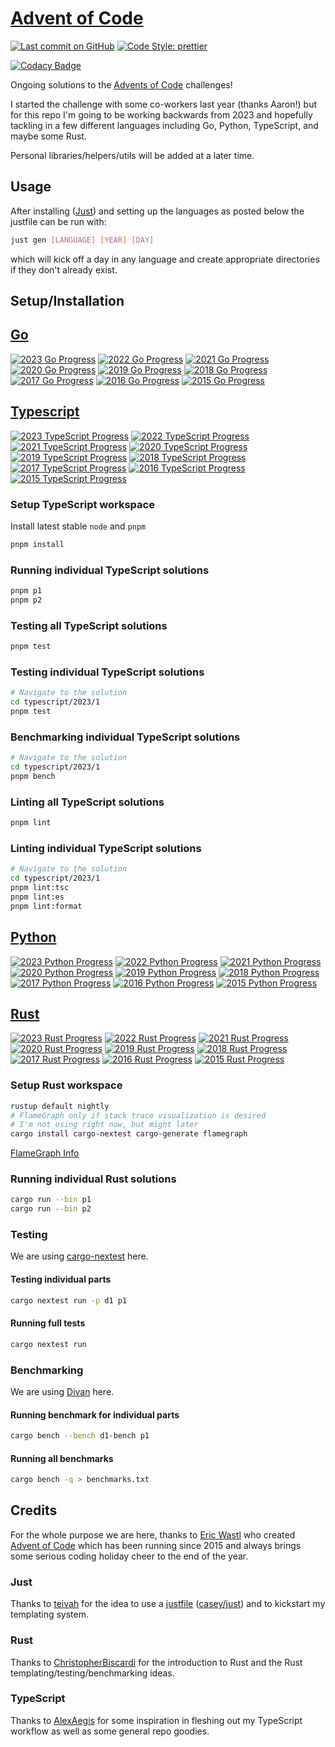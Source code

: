 # [Advent of Code](https://adventofcode.com/)

[![Last commit on GitHub](https://img.shields.io/github/last-commit/colehpage/advent-of-code.svg)](https://github.com/colehpage/advent-of-code)
[![Code Style: prettier](https://img.shields.io/badge/code_style-prettier-ff69b4.svg)](https://github.com/prettier/prettier)

[![Codacy Badge](https://app.codacy.com/project/badge/Grade/582468824308438c88d4f07960719864)](https://app.codacy.com/gh/colehpage/advent-of-code/dashboard?utm_source=gh&utm_medium=referral&utm_content=&utm_campaign=Badge_grade)

Ongoing solutions to the [Advents of Code](https://adventofcode.com/) challenges!

I started the challenge with some co-workers last year (thanks Aaron!) but for this repo I'm going to be working backwards from 2023 and hopefully tackling in a few different languages including Go, Python, TypeScript, and maybe some Rust.

Personal libraries/helpers/utils will be added at a later time.

## Usage

After installing ([Just](https://github.com/casey/just)) and setting up the languages as posted below the justfile can be run with:

```sh
just gen [LANGUAGE] [YEAR] [DAY]
```

which will kick off a day in any language and create appropriate directories if they don't already exist.

## Setup/Installation

## [Go](./go)

[![2023 Go Progress](https://img.shields.io/endpoint?url=https://raw.githubusercontent.com/colehpage/advent-of-code/main/.github/badges/go/2023.json)](/go/2023/)
[![2022 Go Progress](https://img.shields.io/endpoint?url=https://raw.githubusercontent.com/colehpage/advent-of-code/main/.github/badges/go/2022.json)](/go/2022/)
[![2021 Go Progress](https://img.shields.io/endpoint?url=https://raw.githubusercontent.com/colehpage/advent-of-code/main/.github/badges/go/2021.json)](/go/2021/)
[![2020 Go Progress](https://img.shields.io/endpoint?url=https://raw.githubusercontent.com/colehpage/advent-of-code/main/.github/badges/go/2020.json)](/go/2020/)
[![2019 Go Progress](https://img.shields.io/endpoint?url=https://raw.githubusercontent.com/colehpage/advent-of-code/main/.github/badges/go/2019.json)](/go/2019/)
[![2018 Go Progress](https://img.shields.io/endpoint?url=https://raw.githubusercontent.com/colehpage/advent-of-code/main/.github/badges/go/2018.json)](/go/2018/)
[![2017 Go Progress](https://img.shields.io/endpoint?url=https://raw.githubusercontent.com/colehpage/advent-of-code/main/.github/badges/go/2017.json)](/go/2017/)
[![2016 Go Progress](https://img.shields.io/endpoint?url=https://raw.githubusercontent.com/colehpage/advent-of-code/main/.github/badges/go/2016.json)](/go/2016/)
[![2015 Go Progress](https://img.shields.io/endpoint?url=https://raw.githubusercontent.com/colehpage/advent-of-code/main/.github/badges/go/2015.json)](/go/2015/)

<!-- TODO -->

## [Typescript](./ts)

[![2023 TypeScript Progress](https://img.shields.io/endpoint?url=https://raw.githubusercontent.com/colehpage/advent-of-code/main/.github/badges/typescript/2023.json)](/typescript/2023/)
[![2022 TypeScript Progress](https://img.shields.io/endpoint?url=https://raw.githubusercontent.com/colehpage/advent-of-code/main/.github/badges/typescript/2022.json)](/typescript/2022/)
[![2021 TypeScript Progress](https://img.shields.io/endpoint?url=https://raw.githubusercontent.com/colehpage/advent-of-code/main/.github/badges/typescript/2021.json)](/typescript/2021/)
[![2020 TypeScript Progress](https://img.shields.io/endpoint?url=https://raw.githubusercontent.com/colehpage/advent-of-code/main/.github/badges/typescript/2020.json)](/typescript/2020/)
[![2019 TypeScript Progress](https://img.shields.io/endpoint?url=https://raw.githubusercontent.com/colehpage/advent-of-code/main/.github/badges/typescript/2019.json)](/typescript/2019/)
[![2018 TypeScript Progress](https://img.shields.io/endpoint?url=https://raw.githubusercontent.com/colehpage/advent-of-code/main/.github/badges/typescript/2018.json)](/typescript/2018/)
[![2017 TypeScript Progress](https://img.shields.io/endpoint?url=https://raw.githubusercontent.com/colehpage/advent-of-code/main/.github/badges/typescript/2017.json)](/typescript/2017/)
[![2016 TypeScript Progress](https://img.shields.io/endpoint?url=https://raw.githubusercontent.com/colehpage/advent-of-code/main/.github/badges/typescript/2016.json)](/typescript/2016/)
[![2015 TypeScript Progress](https://img.shields.io/endpoint?url=https://raw.githubusercontent.com/colehpage/advent-of-code/main/.github/badges/typescript/2015.json)](/typescript/2015/)

### Setup TypeScript workspace

Install latest stable `node` and `pnpm`

```sh
pnpm install
```

### Running individual TypeScript solutions

```sh
pnpm p1
pnpm p2
```

### Testing all TypeScript solutions

```sh
pnpm test
```

### Testing individual TypeScript solutions

```sh
# Navigate to the solution
cd typescript/2023/1
pnpm test
```

### Benchmarking individual TypeScript solutions

```sh
# Navigate to the solution
cd typescript/2023/1
pnpm bench
```

### Linting all TypeScript solutions

```sh
pnpm lint
```

### Linting individual TypeScript solutions

```sh
# Navigate to the solution
cd typescript/2023/1
pnpm lint:tsc
pnpm lint:es
pnpm lint:format
```

## [Python](./python)

[![2023 Python Progress](https://img.shields.io/endpoint?url=https://raw.githubusercontent.com/colehpage/advent-of-code/main/.github/badges/python/2023.json)](/python/2023/)
[![2022 Python Progress](https://img.shields.io/endpoint?url=https://raw.githubusercontent.com/colehpage/advent-of-code/main/.github/badges/python/2022.json)](/python/2022/)
[![2021 Python Progress](https://img.shields.io/endpoint?url=https://raw.githubusercontent.com/colehpage/advent-of-code/main/.github/badges/python/2021.json)](/python/2021/)
[![2020 Python Progress](https://img.shields.io/endpoint?url=https://raw.githubusercontent.com/colehpage/advent-of-code/main/.github/badges/python/2020.json)](/python/2020/)
[![2019 Python Progress](https://img.shields.io/endpoint?url=https://raw.githubusercontent.com/colehpage/advent-of-code/main/.github/badges/python/2019.json)](/python/2019/)
[![2018 Python Progress](https://img.shields.io/endpoint?url=https://raw.githubusercontent.com/colehpage/advent-of-code/main/.github/badges/python/2018.json)](/python/2018/)
[![2017 Python Progress](https://img.shields.io/endpoint?url=https://raw.githubusercontent.com/colehpage/advent-of-code/main/.github/badges/python/2017.json)](/python/2017/)
[![2016 Python Progress](https://img.shields.io/endpoint?url=https://raw.githubusercontent.com/colehpage/advent-of-code/main/.github/badges/python/2016.json)](/python/2016/)
[![2015 Python Progress](https://img.shields.io/endpoint?url=https://raw.githubusercontent.com/colehpage/advent-of-code/main/.github/badges/python/2015.json)](/python/2015/)

<!-- TODO -->

## [Rust](./rust)

[![2023 Rust Progress](https://img.shields.io/endpoint?url=https://raw.githubusercontent.com/colehpage/advent-of-code/main/.github/badges/rust/2023.json)](/rust/2023/)
[![2022 Rust Progress](https://img.shields.io/endpoint?url=https://raw.githubusercontent.com/colehpage/advent-of-code/main/.github/badges/rust/2022.json)](/rust/2022/)
[![2021 Rust Progress](https://img.shields.io/endpoint?url=https://raw.githubusercontent.com/colehpage/advent-of-code/main/.github/badges/rust/2021.json)](/rust/2021/)
[![2020 Rust Progress](https://img.shields.io/endpoint?url=https://raw.githubusercontent.com/colehpage/advent-of-code/main/.github/badges/rust/2020.json)](/rust/2020/)
[![2019 Rust Progress](https://img.shields.io/endpoint?url=https://raw.githubusercontent.com/colehpage/advent-of-code/main/.github/badges/rust/2019.json)](/rust/2019/)
[![2018 Rust Progress](https://img.shields.io/endpoint?url=https://raw.githubusercontent.com/colehpage/advent-of-code/main/.github/badges/rust/2018.json)](/rust/2018/)
[![2017 Rust Progress](https://img.shields.io/endpoint?url=https://raw.githubusercontent.com/colehpage/advent-of-code/main/.github/badges/rust/2017.json)](/rust/2017/)
[![2016 Rust Progress](https://img.shields.io/endpoint?url=https://raw.githubusercontent.com/colehpage/advent-of-code/main/.github/badges/rust/2016.json)](/rust/2016/)
[![2015 Rust Progress](https://img.shields.io/endpoint?url=https://raw.githubusercontent.com/colehpage/advent-of-code/main/.github/badges/rust/2015.json)](/rust/2015/)

### Setup Rust workspace

```sh
rustup default nightly
# FlameGraph only if stack trace visualization is desired
# I'm not using right now, but might later
cargo install cargo-nextest cargo-generate flamegraph
```

[FlameGraph Info](https://github.com/brendangregg/FlameGraph?tab=readme-ov-file)


### Running individual Rust solutions

```sh
cargo run --bin p1
cargo run --bin p2
```

### Testing

We are using [cargo-nextest](https://github.com/nextest-rs/nextest) here.

#### Testing individual parts

```sh
cargo nextest run -p d1 p1
```

#### Running full tests

```sh
cargo nextest run
```

### Benchmarking

We are using [Divan](https://github.com/nvzqz/divan) here.

#### Running benchmark for individual parts

```sh
cargo bench --bench d1-bench p1
```

#### Running all benchmarks

```sh
cargo bench -q > benchmarks.txt
```

## Credits

For the whole purpose we are here, thanks to [Eric Wastl](http://was.tl/) who created [Advent of Code](https://adventofcode.com/) which has been running since 2015 and always brings some serious coding holiday cheer to the end of the year.

### Just

Thanks to [teivah](https://github.com/teivah/advent-of-code) for the idea to use a [justfile](justfile) ([casey/just](https://github.com/casey/just)) and to kickstart my templating system.

### Rust

Thanks to [ChristopherBiscardi](https://github.com/ChristopherBiscardi/advent-of-code) for the introduction to Rust and the Rust templating/testing/benchmarking ideas.

### TypeScript

Thanks to [AlexAegis](https://github.com/AlexAegis/advent-of-code) for some inspiration in fleshing out my TypeScript workflow as well as some general repo goodies.